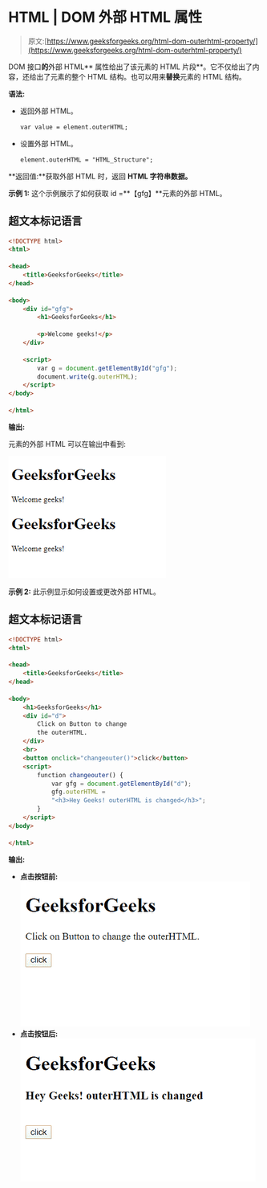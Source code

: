 # HTML | DOM 外部 HTML 属性

> 原文:[https://www.geeksforgeeks.org/html-dom-outerhtml-property/](https://www.geeksforgeeks.org/html-dom-outerhtml-property/)

DOM 接口**的**外部 HTML** 属性给出了该元素的 HTML 片段**。它不仅给出了内容，还给出了元素的整个 HTML 结构。也可以用来**替换**元素的 HTML 结构。

**语法:**

*   返回外部 HTML。

    ```html
    var value = element.outerHTML;
    ```

*   设置外部 HTML。

    ```html
    element.outerHTML = "HTML_Structure";
    ```

**返回值:**获取外部 HTML 时，返回 **HTML 字符串数据。**

**示例 1:** 这个示例展示了如何获取 id =**【gfg】**元素的外部 HTML。

## 超文本标记语言

```html
<!DOCTYPE html>
<html>

<head>
    <title>GeeksforGeeks</title>
</head>

<body>
    <div id="gfg">
        <h1>GeeksforGeeks</h1>

        <p>Welcome geeks!</p>
    </div>

    <script>
        var g = document.getElementById("gfg");
        document.write(g.outerHTML);
    </script>
</body>

</html>
```

**输出:**

元素的外部 HTML 可以在输出中看到:

![](img/c7338305ce0f0e1b5ffc919a500eddf6.png)

**示例 2:** 此示例显示如何设置或更改外部 HTML。

## 超文本标记语言

```html
<!DOCTYPE html>
<html>

<head>
    <title>GeeksforGeeks</title>
</head>

<body>
    <h1>GeeksforGeeks</h1>
    <div id="d">
        Click on Button to change
        the outerHTML.
    </div>
    <br>
    <button onclick="changeouter()">click</button>
    <script>
        function changeouter() {
            var gfg = document.getElementById("d");
            gfg.outerHTML = 
            "<h3>Hey Geeks! outerHTML is changed</h3>";
        }
    </script>
</body>

</html>
```

**输出:**

*   **点击按钮前:**
    ![](img/8e697592640196387ecc5c8fcfed2fef.png)
*   **点击按钮后:**
    ![](img/6f94d2d3a142f5b306043d02ba31a848.png)